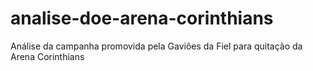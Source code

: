 # analise-doe-arena-corinthians
Análise da campanha promovida pela Gaviões da Fiel para quitação da Arena Corinthians 

